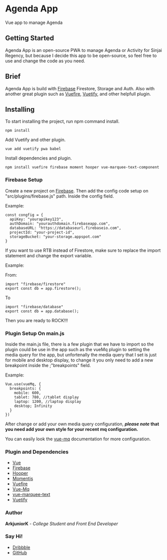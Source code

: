 # Agenda App
Vue app to manage Agenda

## Getting Started
Agenda App is an open-source PWA to manage Agenda or Activity for Sinjai Regency, but because I decide this app to be open-source, so feel free to use and change the code as you need. 

## Brief
Agenda App is build with [Firebase](https://firebase.google.com/) Firestore, Storage and Auth. Also with another great plugin such as [Vuefire](https://vuefire.vuejs/org), [Vuetify](https://vuetifyjs.com), and other helpfull plugin.

## Installing
To start installing the project, run npm command install.
```
npm install
```

Add Vuetify and other plugin.
```
vue add vuetify pwa babel
```

Install dependencies and plugin.
```
npm install vuefire firebase moment hooper vue-marquee-text-component 
```

### Firebase Setup
Create a new project on [Firebase](https://firebase.google.com). Then add the config code setup on "src/plugins/firebase.js" path.
Inside the config field.

Example: 
```
const congfig = {
  apiKey: "yourapikey123",
  authDomain: "yourauthdomain.firebaseapp.com",
  databaseURL: "https://databaseurl.firebaseio.com",
  projectId: "your-project-id",
  storageBucket: "your-storage.appspot.com"
}

```

If you want to use RTB instead of Firestore, make sure to replace the import statement and change the export variable.

Example:

From:
```
import "firebase/firestore"
export const db = app.firestore();
```
To
```
import "firebase/database"
export const db = app.database();
```

Then you are ready to ROCK!!!

### Plugin Setup On main.js
Inside the main.js file, there is a few plugin that we have to import so the plugin could be use in the app such as the vueMq plugin to setting the media query for the app, but unfortenally the media query that I set is just for mobile and desktop display, to change it you only need to add a new breakpoint inside the ;"breakpoints" field.

Example:
```
Vue.use(vueMq, {
  breakpoints: {
    mobile: 600,
    tablet: 780, //tablet display
    laptop: 1200, //laptop display 
    desktop; Infinity
  }
})
```
After change or add your own media query configuration, ***please note* that you need add your own style for your recent mq configuration.**

You can easily look the [vue-mq](https://github.com/AlexandreBonaventure/vue-mq) documentation for more configuration.

### Plugin and Dependencies
* [Vue](https://vuejs.org)
* [Firebase](https://firebase.google.com)
* [Hooper](https://baianat.github.io/hooper/)
* [Momentjs](https://momentjs.com/)
* [Vuefire](https://vuefire.vuejs/org)
* [Vue-Mq](https://github.com/AlexandreBonaventure/vue-mq)
* [vue-marquee-text](https://github.com/EvodiaAut/vue-marquee-text-component)
* [Vuetify](https://vuetifyjs.com)

### Author
**ArkjuniorK** - *College Student and Front End Developer*

### Say Hi!
* [Dribbble](https://dribbble.com/ArkjuniorK)
* [GitHub](https://github.com/ArkjuniorK)

